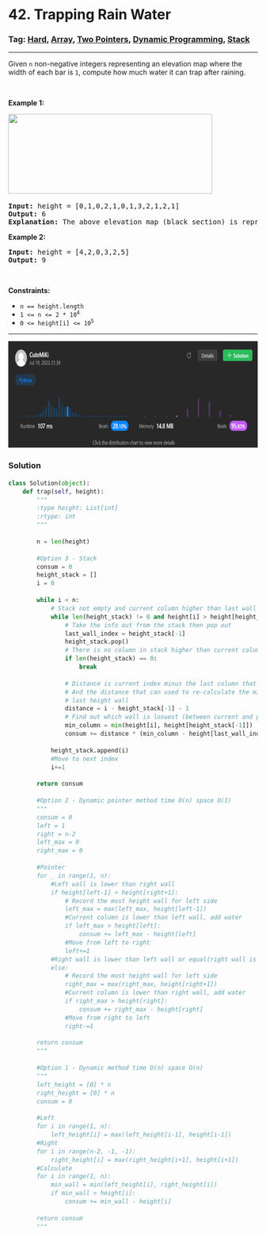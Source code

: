 # 42. Trapping Rain Water
### Tag: [Hard](https://github.com/TheOnlyMiki/LeetCode-For-Fun/tree/main#hard-level), [Array](https://github.com/TheOnlyMiki/LeetCode-For-Fun/tree/main#array), [Two Pointers](https://github.com/TheOnlyMiki/LeetCode-For-Fun/tree/main#two-pointers), [Dynamic Programming](https://github.com/TheOnlyMiki/LeetCode-For-Fun/tree/main#dynamic-programming), [Stack](https://github.com/TheOnlyMiki/LeetCode-For-Fun/tree/main#stack)
---
<div class="px-5 pt-4"><div class="flex"></div><div class="_1l1MA" data-track-load="description_content"><p>Given <code>n</code> non-negative integers representing an elevation map where the width of each bar is <code>1</code>, compute how much water it can trap after raining.</p>

<p>&nbsp;</p>
<p><strong class="example">Example 1:</strong></p>
<img src="https://assets.leetcode.com/uploads/2018/10/22/rainwatertrap.png" style="width: 412px; height: 161px;">
<pre><strong>Input:</strong> height = [0,1,0,2,1,0,1,3,2,1,2,1]
<strong>Output:</strong> 6
<strong>Explanation:</strong> The above elevation map (black section) is represented by array [0,1,0,2,1,0,1,3,2,1,2,1]. In this case, 6 units of rain water (blue section) are being trapped.
</pre>

<p><strong class="example">Example 2:</strong></p>

<pre><strong>Input:</strong> height = [4,2,0,3,2,5]
<strong>Output:</strong> 9
</pre>

<p>&nbsp;</p>
<p><strong>Constraints:</strong></p>

<ul>
	<li><code>n == height.length</code></li>
	<li><code>1 &lt;= n &lt;= 2 * 10<sup>4</sup></code></li>
	<li><code>0 &lt;= height[i] &lt;= 10<sup>5</sup></code></li>
</ul>
</div></div>

---
<img src="Submit.png" width="700" height="215" />

### Solution

```python
class Solution(object):
    def trap(self, height):
        """
        :type height: List[int]
        :rtype: int
        """

        n = len(height)

        #Option 3 - Stack
        consum = 0
        height_stack = []
        i = 0

        while i < n:
            # Stack not empty and current column higher than last wall in stack
            while len(height_stack) != 0 and height[i] > height[height_stack[-1]]:
                # Take the info out from the stack then pop out
                last_wall_index = height_stack[-1]
                height_stack.pop()
                # There is no column in stack higher than current column
                if len(height_stack) == 0:
                    break

                # Distance is current index minus the last column that after pop out.
                # And the distance that can used to re-calculate the missing part between 
                # last height wall
                distance = i - height_stack[-1] - 1
                # Find out which wall is loswest (between current and pre last column)
                min_column = min(height[i], height[height_stack[-1]])
                consum += distance * (min_column - height[last_wall_index])

            height_stack.append(i)
            #Move to next index
            i+=1

        return consum

        #Option 2 - Dynamic pointer method time O(n) space O(1)
        """
        consum = 0
        left = 1
        right = n-2
        left_max = 0
        right_max = 0

        #Pointer
        for _ in range(1, n):
            #Left wall is lower than right wall
            if height[left-1] < height[right+1]:
                # Record the most height wall for left side
                left_max = max(left_max, height[left-1])
                #Current column is lower than left wall, add water
                if left_max > height[left]:
                    consum += left_max - height[left]
                #Move from left to right
                left+=1
            #Right wall is lower than left wall or equal(right wall is same height as left)
            else:
                # Record the most height wall for left side
                right_max = max(right_max, height[right+1])
                #Current column is lower than right wall, add water
                if right_max > height[right]:
                    consum += right_max - height[right]
                #Move from right to left
                right-=1

        return consum
        """

        #Option 1 - Dynamic method time O(n) space O(n)
        """
        left_height = [0] * n
        right_height = [0] * n
        consum = 0

        #Left
        for i in range(1, n):
            left_height[i] = max(left_height[i-1], height[i-1])
        #Right
        for i in range(n-2, -1, -1):
            right_height[i] = max(right_height[i+1], height[i+1])
        #Calculate 
        for i in range(1, n):
            min_wall = min(left_height[i], right_height[i])
            if min_wall > height[i]:
                consum += min_wall - height[i]

        return consum
        """
```
